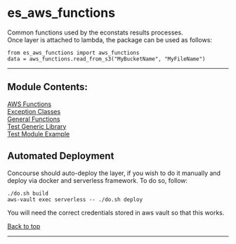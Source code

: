 
# es_aws_functions <a name='top'>
Common functions used by the econstats results processes.
<br>
Once layer is attached to lambda, the package can be used as follows:
```
from es_aws_functions import aws_functions
data = aws_functions.read_from_s3("MyBucketName", "MyFileName")
```
<hr>
  
## Module Contents:
[AWS Functions](AWSFunctions.md)<br>
[Exception Classes](ExceptionClasses.md)<br>
[General Functions](GeneralFunctions.md)<br>
[Test Generic Library](TestGenericLibrary.md)<br>
[Test Module Example](TestModuleExample.md)

## Automated Deployment <a name='autodeploy'>

Concourse should auto-deploy the layer, if you wish to do it manually and deploy via docker and serverless framework. To do so, follow:<br>
```
./do.sh build
aws-vault exec serverless -- ./do.sh deploy
```
You will need the correct credentials stored in aws vault so that this works.

[Back to top](#top)
<hr>

